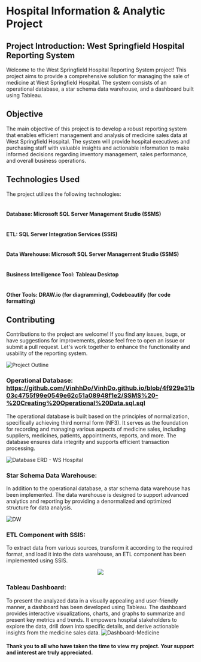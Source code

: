 # Hospital Information & Analytic Project


## Project Introduction: West Springfield Hospital Reporting System
Welcome to the West Springfield Hospital Reporting System project! This project aims to provide a comprehensive solution for managing the sale of medicine at West Springfield Hospital. The system consists of an operational database, a star schema data warehouse, and a dashboard built using Tableau.



## Objective
The main objective of this project is to develop a robust reporting system that enables efficient management and analysis of medicine sales data at West Springfield Hospital. The system will provide hospital executives and purchasing staff with valuable insights and actionable information to make informed decisions regarding inventory management, sales performance, and overall business operations.

## Technologies Used
The project utilizes the following technologies:
#### <br />Database: Microsoft SQL Server Management Studio (SSMS)
#### <br />ETL: SQL Server Integration Services (SSIS)
#### <br />Data Warehouse: Microsoft SQL Server Management Studio (SSMS)
#### <br />Business Intelligence Tool: Tableau Desktop
#### <br />Other Tools: DRAW.io (for diagramming), Codebeautify (for code formatting)

## Contributing
Contributions to the project are welcome! If you find any issues, bugs, or have suggestions for improvements, please feel free to open an issue or submit a pull request. Let's work together to enhance the functionality and usability of the reporting system.

![Project Outline](https://github.com/VinhhDo/VinhDo.github.io/assets/98499217/e5ba5621-b067-4682-b119-281d5e4f1954)

### Operational Database: https://github.com/VinhhDo/VinhDo.github.io/blob/4f929e31b03c4755f99e0549e62c51a08948f1e2/SSMS%20-%20Creating%20Operational%20Data.sql.sql
The operational database is built based on the principles of normalization, specifically achieving third normal form (NF3). It serves as the foundation for recording and managing various aspects of medicine sales, including suppliers, medicines, patients, appointments, reports, and more. The database ensures data integrity and supports efficient transaction processing.

![Database ERD - WS Hospital](https://github.com/VinhhDo/VinhDo.github.io/assets/98499217/7c9e3e5c-9a04-4898-bea5-04366105362c)

### Star Schema Data Warehouse: 
In addition to the operational database, a star schema data warehouse has been implemented. The data warehouse is designed to support advanced analytics and reporting by providing a denormalized and optimized structure for data analysis. 

![DW](https://github.com/VinhhDo/VinhDo.github.io/assets/98499217/992506a9-58eb-4aa0-a1f5-1c339649cc50)

### ETL Component with SSIS:
To extract data from various sources, transform it according to the required format, and load it into the data warehouse, an ETL component has been implemented using SSIS.

<p align="center">
  <img src="https://github.com/VinhhDo/VinhDo.github.io/assets/98499217/d7583c86-86df-4c9d-a36c-76c067d2df19">
</p>

### Tableau Dashboard:
To present the analyzed data in a visually appealing and user-friendly manner, a dashboard has been developed using Tableau. The dashboard provides interactive visualizations, charts, and graphs to summarize and present key metrics and trends. It empowers hospital stakeholders to explore the data, drill down into specific details, and derive actionable insights from the medicine sales data.
![Dashboard-Medicine](https://github.com/VinhhDo/VinhDo.github.io/assets/98499217/1e2de5f2-09df-4e49-87f7-e2b3c38157b6)





#### Thank you to all who have taken the time to view my project. Your support and interest are truly appreciated.



